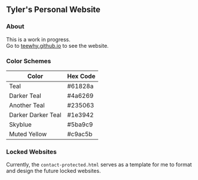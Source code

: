 ## Tyler's Personal Website

### About

This is a work in progress.   
Go to [teewhy.github.io](https://teewhy.github.io) to see the website.

### Color Schemes

| Color              | Hex Code |
|--------------------|----------|
| Teal               | #61828a  |
| Darker Teal        | #4a6269  |
| Another Teal       | #235063  |
| Darker Darker Teal | #1e3942  |
| Skyblue            | #5ba9c9  |
| Muted Yellow       | #c9ac5b  |

### Locked Websites
Currently, the `contact-protected.html` serves as a template for me to format and design the future locked websites.



